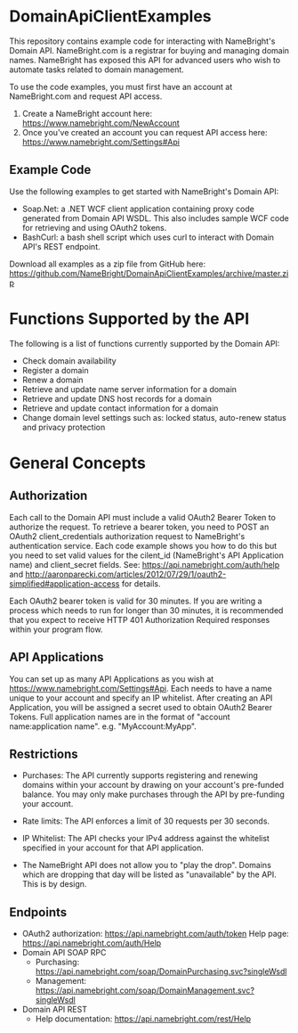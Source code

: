 DomainApiClientExamples 
======================= 
This repository contains example code for interacting with NameBright's 
Domain API. NameBright.com is a registrar for buying and managing domain 
names. NameBright has exposed this API for advanced users who wish to 
automate tasks related to domain management. 

To use the code examples, you must first have an account at 
NameBright.com and request API access. 

1. Create a NameBright account here: 
https://www.namebright.com/NewAccount 
2. Once you've created an account you can request API access here: 
https://www.namebright.com/Settings#Api 

Example Code
------------
Use the following examples to get started with NameBright's Domain API:

* Soap.Net: a .NET WCF client application containing proxy code generated from 
Domain API WSDL. This also includes sample WCF code for retrieving and
using OAuth2 tokens.
* BashCurl: a bash shell script which uses curl to interact with 
Domain API's REST endpoint. 

Download all examples as a zip file from GitHub here: 
https://github.com/NameBright/DomainApiClientExamples/archive/master.zip

Functions Supported by the API
============================== 

The following is a list of functions currently supported by the Domain 
API: 

* Check domain availability 
* Register a domain 
* Renew a domain 
* Retrieve and update name server information for a domain 
* Retrieve and update DNS host records for a domain 
* Retrieve and update contact information for a domain 
* Change domain level settings such as: locked status, auto-renew status 
and privacy protection 

General Concepts 
================

Authorization 
------------- 

Each call to the Domain API must include a valid OAuth2 Bearer Token to 
authorize the request. To retrieve a bearer token, you need to POST an 
OAuth2 client_credentials authorization request to NameBright's 
authentication service. Each code example shows you how to do this but 
you need to set valid values for the cilent_id (NameBright's API 
Application name) and client_secret fields. See: 
https://api.namebright.com/auth/help and 
http://aaronparecki.com/articles/2012/07/29/1/oauth2-simplified#application-access for details. 

Each OAuth2 bearer token is valid for 30 minutes. If you are writing a 
process which needs to run for longer than 30 minutes, it is recommended 
that you expect to receive HTTP 401 Authorization Required responses 
within your program flow. 

API Applications 
---------------- 
You can set up as many API Applications as you wish at 
https://www.namebright.com/Settings#Api. Each needs to have a name 
unique to your account and specify an IP whitelist. After creating an 
API Application, you will be assigned a secret used to obtain OAuth2 
Bearer Tokens. Full application names are in the format of "account 
name:application name". e.g. "MyAccount:MyApp". 

Restrictions 
------------ 

* Purchases: The API currently supports registering and renewing domains 
within your account by drawing on your account's pre-funded balance. You 
may only make purchases through the API by pre-funding your account. 

* Rate limits: The API enforces a limit of 30 requests per 30 seconds. 
* IP Whitelist: The API checks your IPv4 address against the whitelist 
specified in your account for that API application. 
* The NameBright API does not allow you to "play the drop". Domains 
which are dropping that day will be listed as "unavailable" by the API. 
This is by design. 

Endpoints 
--------- 

* OAuth2 authorization: https://api.namebright.com/auth/token Help page: 
https://api.namebright.com/auth/Help 
* Domain API SOAP RPC 
  * Purchasing: https://api.namebright.com/soap/DomainPurchasing.svc?singleWsdl
  * Management: https://api.namebright.com/soap/DomainManagement.svc?singleWsdl
* Domain API REST
  * Help documentation: https://api.namebright.com/rest/Help


